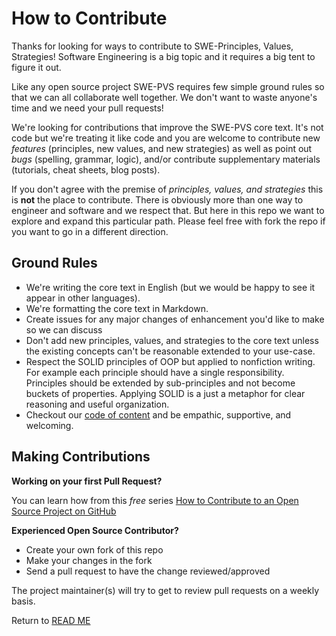 # How to Contribute

Thanks for looking for ways to contribute to SWE-Principles, Values, Strategies! Software Engineering is a big topic and it requires a big tent to figure it out.

Like any open source project SWE-PVS requires few simple ground rules so that we can all collaborate well together. We don't want to waste anyone's time and we need your pull requests!

We're looking for contributions that improve the SWE-PVS core text. It's not code but we're treating it like code and you are welcome to contribute new _features_ (principles, new values, and new strategies) as well as point out _bugs_ (spelling, grammar, logic), and/or contribute supplementary materials (tutorials, cheat sheets, blog posts).

If you don't agree with the premise of _principles, values, and strategies_ this is **not** the place to contribute. There is obviously more than one way to engineer and software and we respect that. But here in this repo we want to explore and expand this particular path. Please feel free with fork the repo if you want to go in a different direction.

## Ground Rules

- We're writing the core text in English (but we would be happy to see it appear in other languages).
- We're formatting the core text in Markdown.
- Create issues for any major changes of enhancement you'd like to make so we can discuss
- Don't add new principles, values, and strategies to the core text unless the existing concepts can't be reasonable extended to your use-case.
- Respect the SOLID principles of OOP but applied to nonfiction writing. For example each principle should have a single responsibility. Principles should be extended by sub-principles and not become buckets of properties. Applying SOLID is a just a metaphor for clear reasoning and useful organization.
- Checkout our [code of content](../CODE_OF_CONDUCT.md) and be empathic, supportive, and welcoming.

## Making Contributions

**Working on your first Pull Request?**

You can learn how from this *free* series [How to Contribute to an Open Source Project on GitHub](https://egghead.io/series/how-to-contribute-to-an-open-source-project-on-github)

**Experienced Open Source Contributor?**

- Create your own fork of this repo
- Make your changes in the fork
- Send a pull request to have the change reviewed/approved

The project maintainer(s) will try to get to review pull requests on a weekly basis.

Return to [READ ME](README.md)
